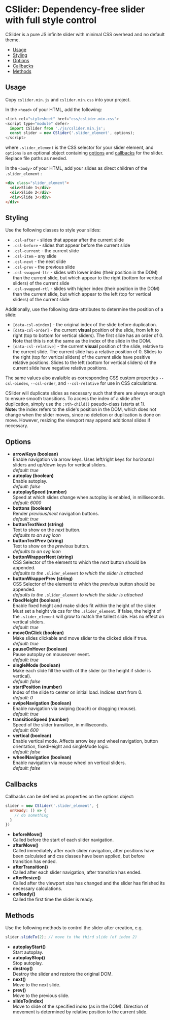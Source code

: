 # CSlider: Dependency-free slider with full style control

CSlider is a pure JS infinite slider with minimal CSS overhead and no default theme.

- [Usage](#usage)
- [Styling](#styling)
- [Options](#options)
- [Callbacks](#callbacks)
- [Methods](#methods)

## Usage

Copy `cslider.min.js` and `cslider.min.css` into your project.

In the `<head>` of your HTML, add the following:

```js
<link rel="stylesheet" href="css/cslider.min.css">
<script type="module" defer>
  import CSlider from './js/cslider.min.js';
  const slider = new CSlider('.slider_element', options);
</script>
```

where `.slider_element` is the CSS selector for your slider element, and `options` is an optional object containing [options](#options) and [callbacks](#callbacks) for the slider. Replace file paths as needed.  
  
In the `<body>` of your HTML, add your slides as direct children of the `.slider_element` :

```html
<div class="slider_element">
  <div>Slide 1</div>
  <div>Slide 2</div>
  <div>Slide 3</div>
</div>
```

## Styling

Use the following classes to style your slides:

-	`.csl-after` - slides that appear after the current slide
-	`.csl-before` - slides that appear before the current slide
-	`.csl-current` - the current slide
-	`.csl-item` - any slide
-	`.csl-next` - the next slide
-	`.csl-prev` - the previous slide
-	`.csl-swapped-ltr` - slides with lower index (their position in the DOM) than the current slide, but which appear to the right (bottom for vertical sliders) of the current slide
-	`.csl-swapped-rtl` - slides with higher index (their position in the DOM) than the current slide, but which appear to the left (top for vertical sliders) of the current slide

Additionally, use the following data-attributes to determine the position of a slide:

-	`[data-csl-oindex]` - the original index of the slide before duplication.
-	`[data-csl-order]` - the current **visual** position of the slide, from left to right (top to bottom for vertical sliders). The first slide has an order of 0. Note that this is not the same as the index of the slide in the DOM.
-	`[data-csl-relative]` - the current **visual** position of the slide, relative to the current slide. The current slide has a relative position of 0. Slides to the right (top for vertical sliders) of the current slide have positive relative positions. Slides to the left (bottom for vertical sliders) of the current slide have negative relative positions.

The same values also avalaible as corresponding CSS custom properties `--csl-oindex`, `--csl-order`, and `--csl-relative` for use in CSS calculations.

CSlider will duplicate slides as necessary such that there are always enough to ensure smooth transitions. To access the index of a slide after duplication, simply use the `:nth-child()` pseudo-class (starts at 1).  
**Note:** the index refers to the slide's position in the DOM, which does not change when the slider moves, since no deletion or duplication is done on move. However, resizing the viewport may append additional slides if necessary.

## Options

-	**arrowKeys (boolean)**  
	Enable navigation via arrow keys. Uses left/right keys for horizontal sliders and up/down keys for vertical sliders.  
	*default: true*
-	**autoplay (boolean)**  
	Enable autoplay.  
	*default: false*
-	**autoplaySpeed (number)**  
	Speed at which slides change when autoplay is enabled, in milliseconds.  
	*default: 6000*
-	**buttons (boolean)**  
	Render *previous/next* navigation buttons.  
	*default: true*
-	**buttonTextNext (string)**  
	Text to show on the *next* button.  
	*defaults to an svg icon*
-	**buttonTextPrev (string)**  
	Text to show on the *previous* button.  
	*defaults to an svg icon*
-	**buttonWrapperNext (string)**  
	CSS Selector of the element to which the *next* button should be appended.  
	*defaults to the* `.slider_element` *to which the slider is attached*
-	**buttonWrapperPrev (string)**  
	CSS Selector of the element to which the *previous* button should be appended.  
	*defaults to the* `.slider_element` *to which the slider is attached*
-	**fixedHeight (boolean)**  
	Enable fixed height and make slides fit within the height of the slider. Must set a height via css for the `.slider_element`. If false, the height of the `.slider_element` will grow to match the tallest slide. Has no effect on vertical sliders.  
	*default: true*
-	**moveOnClick (boolean)**  
	Make slides clickable and move slider to the clicked slide if true.  
	*default: true*
-	**pauseOnHover (boolean)**  
	Pause autoplay on mouseover event.  
	*default: true*
-	**singleMode (boolean)**  
	Make each slide fill the width of the slider (or the height if slider is vertical).  
	*default: false*
-	**startPosition (number)**  
	Index of the slide to center on initial load. Indices start from 0.  
	*default: 0*
-	**swipeNavigation (boolean)**  
	Enable navigation via swiping (touch) or dragging (mouse).  
	*default: true*
-	**transitionSpeed (number)**  
	Speed of the slider transition, in milliseconds.  
	*default: 600*
-	**vertical (boolean)**  
	Enable vertical mode. Affects arrow key and wheel navigation, button orientation, fixedHeight and singleMode logic.  
	*default: false*
-	**wheelNavigation (boolean)**  
	Enable navigation via mouse wheel on vertical sliders.  
	*default: false*

## Callbacks

Callbacks can be defined as properties on the options object:

```js
slider = new CSlider('.slider_element', {
  onReady: () => {
    // do something
  }
})
```

-	**beforeMove()**  
	Called before the start of each slider navigation.
-	**afterMove()**  
	Called immediately after each slider navigation, after positions have been calculated and css classes have been applied, but before transition has ended.
-	**afterTransition()**  
	Called after each slider navigation, after transition has ended.
-	**afterResize()**  
	Called after the viewport size has changed and the slider has finished its necessary calculations.
-	**onReady()**  
	Called the first time the slider is ready.

## Methods

Use the following methods to control the slider after creation, e.g.

```js
slider.slideTo(2); // move to the third slide (of index 2)
```

-	**autoplayStart()**  
	Start autoplay.
-	**autoplayStop()**  
	Stop autoplay.
-	**destroy()**  
	Destroy the slider and restore the original DOM.
-	**next()**  
	Move to the next slide.
-	**prev()**  
	Move to the previous slide.
-	**slideTo(index)**  
	Move to slide of the specified index (as in the DOM). Direction of movement is determined by relative position to the current slide.
